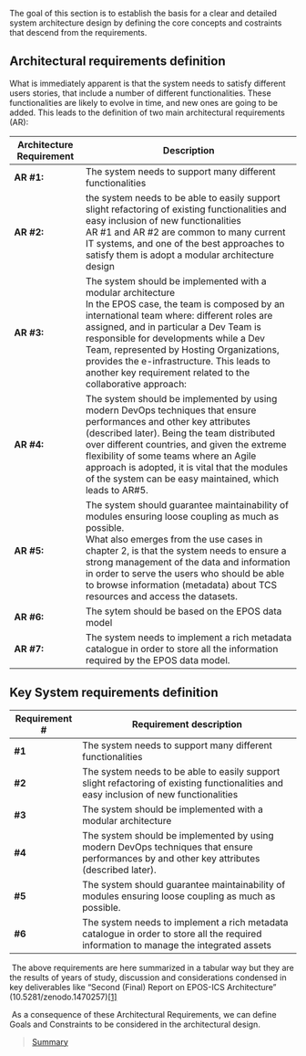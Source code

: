 The goal of this section is to establish the basis for a clear and detailed system architecture design by defining the core concepts and costraints that descend from the requirements.

## **Architectural requirements definition**

What is immediately apparent is that the system needs to satisfy different users stories, that include a number of different functionalities. These functionalities are likely to evolve in time, and new ones are going to be added. This leads to the definition of two main architectural requirements (AR):

| **Architecture Requirement** | **Description** |
|--|--|
| **AR #1:** | The system needs to support many different functionalities |
| **AR #2:** | the system needs to be able to easily support slight refactoring of existing functionalities and easy inclusion of new functionalities <br> AR #1 and AR #2 are common to many current IT systems, and one of the best approaches to satisfy them is adopt a modular architecture design
| **AR #3:** | The system should be implemented with a modular architecture <br> In the EPOS case, the team is composed by an international team where: different roles are assigned, and in particular a Dev Team is responsible for developments while a Dev Team, represented by Hosting Organizations, provides the e-infrastructure. This leads to another key requirement related to the collaborative approach:
| **AR #4:** | The system should be implemented by using modern DevOps techniques that ensure performances and other key attributes (described later). Being the team distributed over different countries, and given the extreme flexibility of some teams where an Agile approach is adopted, it is vital that the modules of the system can be easy maintained, which leads to AR#5. |
| **AR #5:** | The system should guarantee maintainability of modules ensuring loose coupling as much as possible. <br> What also emerges from the use cases in chapter 2, is that the system needs to ensure a strong management of the data and information in order to serve the users who should be able to browse information (metadata) about TCS resources and access the datasets. |
| **AR #6:** | The sytem should be based on the EPOS data model |
| **AR #7:** | The system needs to implement a rich metadata catalogue in order to store all the information required by the EPOS data model. |

## **Key System requirements definition**

| **Requirement #** | **Requirement description** |
|--|--|
| **#1** | The system needs to support many different functionalities |
| **#2** | The system needs to be able to easily support slight refactoring of existing functionalities and easy inclusion of new functionalities |
| **#3** | The system should be implemented with a modular architecture |
| **#4** | The system should be implemented by using modern DevOps techniques that ensure performances by and other key attributes (described later). |
| **#5** | The system should guarantee maintainability of modules ensuring loose coupling as much as possible. |
| **#6** | The system needs to implement a rich metadata catalogue in order to store all the required information to manage the integrated assets |

 The above requirements are here summarized in a tabular way but they are the results of years of study, discussion and considerations condensed in key deliverables like “Second (Final) Report on EPOS-ICS Architecture” (10.5281/zenodo.1470257)[\[1\]](#_ftn1)

 As a consequence of these Architectural Requirements, we can define Goals and Constraints to be considered in the architectural design.

> [Summary](../README.md)